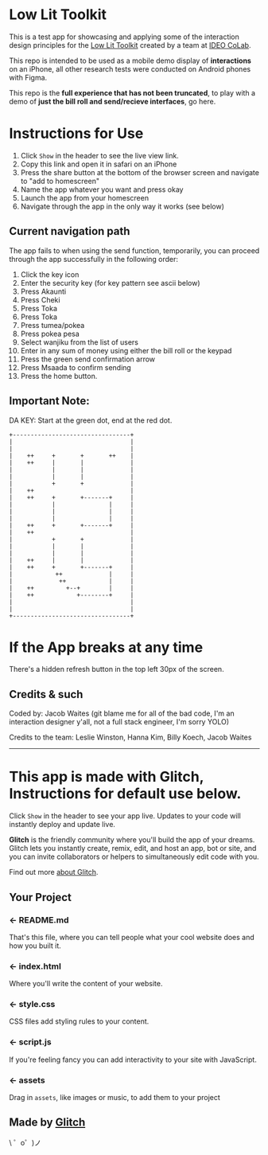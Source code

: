 
Low Lit Toolkit
=================

This is a test app for showcasing and applying some of the interaction design principles for the [Low Lit Toolkit](https://ideocolab.com/lowlittoolkit) created by a team at [IDEO CoLab](https://www.ideocolab.com/).

This repo is intended to be used as a mobile demo display of **interactions** on an iPhone, all other research tests were conducted on Android phones with Figma.

This repo is the **full experience that has not been truncated**, to play with a demo of **just the bill roll and send/recieve interfaces**, go here.


Instructions for Use
=================
1) Click `Show` in the header to see the live view link.
2) Copy this link and open it in safari on an iPhone
3) Press the share button at the bottom of the browser screen and navigate to "add to homescreen"
4) Name the app whatever you want and press okay
5) Launch the app from your homescreen
6) Navigate through the app in the only way it works (see below)

Current navigation path
------------
The app fails to when using the send function, temporarily, you can proceed through the app successfully in the following order:

1) Click the key icon
2) Enter the security key (for key pattern see ascii below)
3) Press Akaunti
4) Press Cheki
5) Press Toka
6) Press Toka
7) Press tumea/pokea
8) Press pokea pesa
9) Select wanjiku from the list of users
10) Enter in any sum of money using either the bill roll or the keypad
11) Press the green send confirmation arrow
12) Press Msaada to confirm sending
13) Press the home button.


Important Note:
------------
DA KEY: Start at the green dot, end at the red dot.
```
+---------------------------------+
|                                 |
|                                 |
|    ++     +       +       ++    |
|    ++     |       |             |
|           |       |             |
|           |       |             |
|           +       +             |
|    ++                           |
|    ++     +       +-------+     |
|           |               |     |
|           |               |     |
|           |               |     |
|    ++     +       +-------+     |
|    ++                           |
|           +       +             |
|           |       |             |
|           |       |             |
|    ++     |       |             |
|    ++     +       +-------+     |
|            ++             |     |
|             ++            |     |
|    ++         +--+        |     |
|    ++            +--------+     |
|                                 |
|                                 |
+---------------------------------+
```

If the App breaks at any time
=================

There's a hidden refresh button in the top left 30px of the screen.


Credits & such
------------
Coded by: Jacob Waites (git blame me for all of the bad code, I'm an interaction designer y'all, not a full stack engineer, I'm sorry YOLO)

Credits to the team: Leslie Winston, Hanna Kim, Billy Koech, Jacob Waites


------- 


This app is made with Glitch, Instructions for default use below.
=================

Click `Show` in the header to see your app live. Updates to your code will instantly deploy and update live.

**Glitch** is the friendly community where you'll build the app of your dreams. Glitch lets you instantly create, remix, edit, and host an app, bot or site, and you can invite collaborators or helpers to simultaneously edit code with you.

Find out more [about Glitch](https://glitch.com/about).


Your Project
------------

### ← README.md

That's this file, where you can tell people what your cool website does and how you built it.

### ← index.html

Where you'll write the content of your website. 

### ← style.css

CSS files add styling rules to your content.

### ← script.js

If you're feeling fancy you can add interactivity to your site with JavaScript.

### ← assets

Drag in `assets`, like images or music, to add them to your project

Made by [Glitch](https://glitch.com/)
-------------------

\ ゜o゜)ノ
